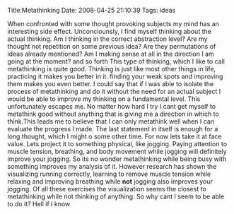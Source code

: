 Title:Metathinking
Date: 2008-04-25 21:10:39
Tags: ideas

When confronted with some thought provoking subjects my mind has an
interesting side effect. Unconciounsly, I find myself thinking about the
actual thinking. Am I thinking in the correct abstraction level? Are my
thought not repetition on some previous idea? Are they permutations of ideas
already mentioned? Am I making sense at all in the direction I am going at the
moment? and so forth This type of thinking, which I like to call metathinking
is quite good. Thinking is just like most other things in life, practicing it
makes you better in it. finding your weak spots and improving them makes you
even better. I could say that if I was able to isolate the process of
metathinking and do it without the need for an actual subject I would be able
to improve my thinking on a fundamental level. This unfortunately escapes me.
No matter how hard I try I cant get myself to metathink good without anything
that is giving me a direction in which to think.This leads me to believe that
I can only metathink well when I can evaluate the progress I made. The last
statement in itself is enough for a long thought, which I might o some other
time. For now lets take it at face value. Lets project it to something
physical, like jogging. Paying attention to muscle tension, breathing, and
body movement while jogging will definitely improve your jogging. So its no
wonder metathinking while being busy with something improves my analysis of
it. However research has shown the visualizing running correctly, learning to
remove muscle tension while relaxing and improving breathing while **not**
jogging also improves your jogging. Of all these exercises the visualization
seems the closest to metathinking while not thinking of anything. So why cant
I seem to be able to do it? Hell if I know

